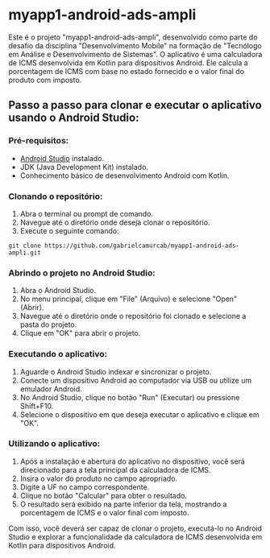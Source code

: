 # myapp1-android-ads-ampli 

Este é o projeto "myapp1-android-ads-ampli", desenvolvido como parte do desafio da disciplina "Desenvolvimento Mobile" na formação de "Tecnólogo em Análise e Desenvolvimento de Sistemas". O aplicativo é uma calculadora de ICMS desenvolvida em Kotlin para dispositivos Android. Ele calcula a porcentagem de ICMS com base no estado fornecido e o valor final do produto com imposto.

## Passo a passo para clonar e executar o aplicativo usando o Android Studio:

### Pré-requisitos:
- [Android Studio](https://developer.android.com/studio) instalado.
- JDK (Java Development Kit) instalado.
- Conhecimento básico de desenvolvimento Android com Kotlin.

### Clonando o repositório:
1. Abra o terminal ou prompt de comando.
2. Navegue até o diretório onde deseja clonar o repositório.
3. Execute o seguinte comando:
```
git clone https://github.com/gabrielcamurcab/myapp1-android-ads-ampli.git
```
### Abrindo o projeto no Android Studio:
1. Abra o Android Studio.
2. No menu principal, clique em "File" (Arquivo) e selecione "Open" (Abrir).
3. Navegue até o diretório onde o repositório foi clonado e selecione a pasta do projeto.
4. Clique em "OK" para abrir o projeto.

### Executando o aplicativo:
1. Aguarde o Android Studio indexar e sincronizar o projeto.
2. Conecte um dispositivo Android ao computador via USB ou utilize um emulador Android.
3. No Android Studio, clique no botão "Run" (Executar) ou pressione Shift+F10.
4. Selecione o dispositivo em que deseja executar o aplicativo e clique em "OK".

### Utilizando o aplicativo:
1. Após a instalação e abertura do aplicativo no dispositivo, você será direcionado para a tela principal da calculadora de ICMS.
2. Insira o valor do produto no campo apropriado.
3. Digite a UF no campo correspondente.
4. Clique no botão "Calcular" para obter o resultado.
5. O resultado será exibido na parte inferior da tela, mostrando a porcentagem de ICMS e o valor final com imposto.

Com isso, você deverá ser capaz de clonar o projeto, executá-lo no Android Studio e explorar a funcionalidade da calculadora de ICMS desenvolvida em Kotlin para dispositivos Android.

